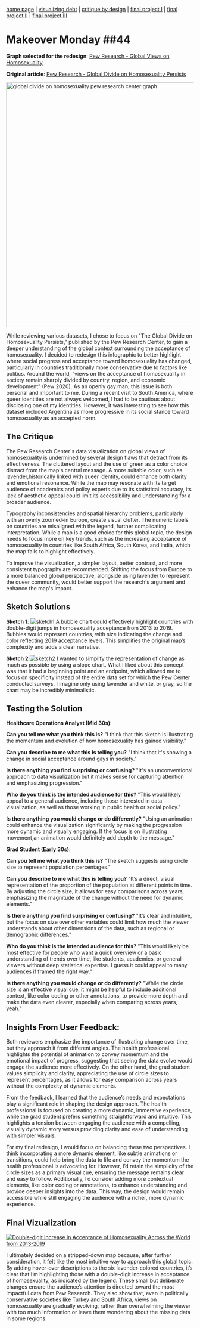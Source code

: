 [home page](https://Angeleknows.github.io/Fountainhead) | [visualizing debt](visualizing-government-debt) | [critique by design](https://Angeleknows.github.io/Fountainhead/critique-by-design) | [final project I](https://Angeleknows.github.io/final-project-part-one) | [final project II](https://Angeleknows.github.io/final-project-part-two) | [final project III](https://Angeleknows.github.io/final-project-part-three)


# Makeover Monday ##44

**Graph selected for the redesign**: [Pew Research - Global Views on Homosexuality](https://www.pewresearch.org/global/2020/06/25/global-divide-on-homosexuality-persists/pg_2020-06-25_global-views-homosexuality_0-01-png/)

**Original article**: [Pew Research - Global Divide on Homosexuality Persists](https://www.pewresearch.org/global/2020/06/25/global-divide-on-homosexuality-persists/)

<img width="657" alt="global divide on homosexuality pew research center graph" src="https://github.com/user-attachments/assets/928beccc-4077-4a90-bd6c-2fd0f81346f8">

While reviewing various datasets, I chose to focus on "The Global Divide on Homosexuality Persists," published by the Pew Research Center, to gain a deeper understanding of the global context surrounding the acceptance of homosexuality. I decided to redesign this infographic to better highlight where social progress and acceptance toward homosexuality has changed, particularly in countries traditionally more conservative due to factors like politics. Around the world, “views on the acceptance of homosexuality in society remain sharply divided by country, region, and economic development” (Pew 2020). As an openly gay man, this issue is both personal and important to me. During a recent visit to South America, where queer identities are not always welcomed, I had to be cautious about disclosing one of my identities. However, it was interesting to see how this dataset included Argentina as more progressive in its social stance toward homosexuality as an accepted norm.

## The Critique

The Pew Research Center's data visualization on global views of homosexuality is undermined by several design flaws that detract from its effectiveness. The cluttered layout and the use of green as a color choice distract from the map's central message. A more suitable color, such as lavender,historically linked with queer identity, could enhance both clarity and emotional resonance. While the map may resonate with its target audience of academics and policy experts due to its statistical accuracy, its lack of aesthetic appeal could limit its accessibility and understanding for a broader audience.

Typography inconsistencies and spatial hierarchy problems, particularly with an overly zoomed-in Europe, create visual clutter. The numeric labels on countries are misaligned with the legend, further complicating interpretation. While a map is a good choice for this global topic, the design needs to focus more on key trends, such as the increasing acceptance of homosexuality in countries like South Africa, South Korea, and India, which the map fails to highlight effectively.

To improve the visualization, a simpler layout, better contrast, and more consistent typography are recommended. Shifting the focus from Europe to a more balanced global perspective, alongside using lavender to represent the queer community, would better support the research's argument and enhance the map's impact.

## Sketch Solutions

**Sketch 1**: ![sketch1](https://github.com/user-attachments/assets/bb680156-9252-47c9-bfc5-db57e1e66729)
A bubble chart could effectively highlight countries with double-digit jumps in homosexuality acceptance from 2013 to 2019. Bubbles would represent countries, with size indicating the change and color reflecting 2019 acceptance levels. This simplifies the original map’s complexity and adds a clear narrative.

**Sketch 2** ![sketch2](https://github.com/user-attachments/assets/5af8e1f1-3848-4e7f-996a-2332b0b25c90)
I wanted to simplify the representation of change as much as possible by using a slope chart. What I liked about this concept was that it had a beginning point and an endpoint, which allowed me to focus on specificity instead of the entire data set for which the Pew Center conducted surveys.  I imagine only using lavender and white, or gray, so the chart may be incredibly minimalistic. 

## Testing the Solution

**Healthcare Operations Analyst (Mid 30s)**:

**Can you tell me what you think this is?** "I think that this sketch is illustrating the momentum and evolution of how homosexuality has gained visibility."

**Can you describe to me what this is telling you?** "I think that it's showing a change in social acceptance around gays in society."

**Is there anything you find surprising or confusing?** "It's an unconventional approach to data visualization but it makes sense for capturing attention and emphasizing progression."

**Who do you think is the intended audience for this?** "This would likely appeal to a general audience, including those interested in data visualization, as well as those working in public health or social policy."

**Is there anything you would change or do differently?** "Using an animation could enhance the visualization significantly by making the progression more dynamic and visually engaging. If the focus is on illustrating movement,an animation would definitely add depth to the message."

**Grad Student (Early 30s)**:

**Can you tell me what you think this is?** "The sketch suggests using circle size to represent population percentages."

**Can you describe to me what this is telling you?** "It’s a direct, visual representation of the proportion of the population at different points in time. By adjusting the circle size, it allows for easy comparisons across years, emphasizing the magnitude of the change without the need for dynamic elements."

**Is there anything you find surprising or confusing?** "It’s clear and intuitive, but the focus on size over other variables could limit how much the viewer understands about other dimensions of the data, such as regional or demographic differences."

**Who do you think is the intended audience for this?** "This would likely be most effective for people who want a quick overview or a basic understanding of trends over time, like students, academics, or general viewers without deep statistical expertise. I guess it could appeal to many audiences if framed the right way."

**Is there anything you would change or do differently?** "While the circle size is an effective visual cue, it might be helpful to include additional context, like color coding or other annotations, to provide more depth and make the data even clearer, especially when comparing across years, yeah."

## Insights From User Feedback:

Both reviewers emphasize the importance of illustrating change over time, but they approach it from different angles. The health professional highlights the potential of animation to convey momentum and the emotional impact of progress, suggesting that seeing the data evolve would engage the audience more effectively. On the other hand, the grad student values simplicity and clarity, appreciating the use of circle sizes to represent percentages, as it allows for easy comparison across years without the complexity of dynamic elements.

From the feedback, I learned that the audience’s needs and expectations play a significant role in shaping the design approach. The health professional is focused on creating a more dynamic, immersive experience, while the grad student prefers something straightforward and intuitive. This highlights a tension between engaging the audience with a compelling, visually dynamic story versus providing clarity and ease of understanding with simpler visuals.

For my final redesign, I would focus on balancing these two perspectives. I think incorporating a more dynamic element, like subtle animations or transitions, could help bring the data to life and convey the momentum the health professional is advocating for. However, I’d retain the simplicity of the circle sizes as a primary visual cue, ensuring the message remains clear and easy to follow. Additionally, I’d consider adding more contextual elements, like color coding or annotations, to enhance understanding and provide deeper insights into the data. This way, the design would remain accessible while still engaging the audience with a richer, more dynamic experience.

## Final Vizualization

<div class="tableauPlaceholder" id="viz1731729201926" style="position: relative">
  <noscript>
    <a href="#">
      <img alt="Double-digit Increase in Acceptance of Homosexuality Across the World from 2013-2019" 
           src="https://public.tableau.com/static/images/la/lavender/map/1_rss.png" 
           style="border: none" />
    </a>
  </noscript>
  <object class="tableauViz" style="display:none;">
    <param name="host_url" value="https%3A%2F%2Fpublic.tableau.com%2F" />
    <param name="embed_code_version" value="3" />
    <param name="site_root" value="" />
    <param name="name" value="lavender/map" />
    <param name="tabs" value="no" />
    <param name="toolbar" value="yes" />
    <param name="static_image" value="https://public.tableau.com/static/images/la/lavender/map/1.png" />
    <param name="animate_transition" value="yes" />
    <param name="display_static_image" value="yes" />
    <param name="display_spinner" value="yes" />
    <param name="display_overlay" value="yes" />
    <param name="display_count" value="yes" />
    <param name="language" value="en-GB" />
    <param name="filter" value="publish=yes" />
  </object>
</div>

I ultimately decided on a stripped-down map because, after further consideration, it felt like the most intuitive way to approach this global topic. By adding hover-over descriptions to the six lavender-colored countries, it’s clear that I’m highlighting those with a double-digit increase in acceptance of homosexuality, as indicated by the legend. These small but deliberate changes ensure the audience’s attention is directed toward the most impactful data from Pew Research. They also show that, even in politically conservative societies like Turkey and South Africa, views on homosexuality are gradually evolving, rather than overwhelming the viewer with too much information or leave them wondering about the missing data in some regions.
